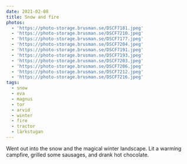 ```yaml
---
date: 2021-02-08
title: Snow and fire
photos:
  - 'https://photo-storage.brusman.se/DSCF7181.jpeg'
  - 'https://photo-storage.brusman.se/DSCF7210.jpeg'
  - 'https://photo-storage.brusman.se/DSCF7177.jpeg'
  - 'https://photo-storage.brusman.se/DSCF7204.jpeg'
  - 'https://photo-storage.brusman.se/DSCF7191.jpeg'
  - 'https://photo-storage.brusman.se/DSCF7193.jpeg'
  - 'https://photo-storage.brusman.se/DSCF7203.jpeg'
  - 'https://photo-storage.brusman.se/DSCF7206.jpeg'
  - 'https://photo-storage.brusman.se/DSCF7212.jpeg'
  - 'https://photo-storage.brusman.se/DSCF7216.jpeg'
tags:
  - snow
  - eva
  - magnus
  - tor
  - arvid
  - winter
  - fire
  - tractor
  - lärkstugan
---
```


Went out into the snow and the magical winter landscape. Lit a warming campfire, grilled some sausages, and drank hot chocolate.
